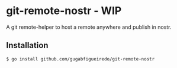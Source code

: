 # git-remote-nostr - WIP

A git remote-helper to host a remote anywhere and publish in nostr.

## Installation

```sh
$ go install github.com/gugabfigueiredo/git-remote-nostr
```